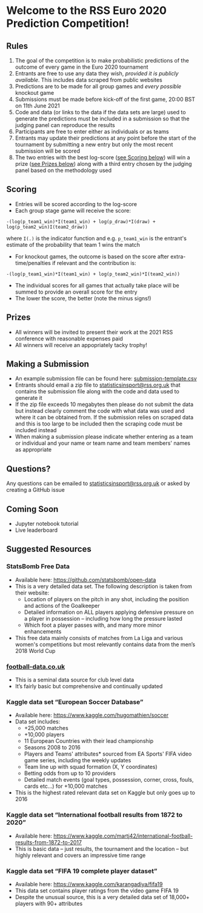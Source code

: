 # Welcome to the RSS Euro 2020 Prediction Competition!

## Rules

1. The goal of the competition is to make probabilistic predictions of the outcome of every game in the Euro 2020 tournament
2. Entrants are free to use any data they wish, _provided it is publicly available_. This includes data scraped from public websites
3. Predictions are to be made for all group games and _every possible_ knockout game
4. Submissions must be made before kick-off of the first game, 20:00 BST on 11th June 2021
5. Code and data (or links to the data if the data sets are large) used to generate the predictions must be included in a submission so that the judging panel can reproduce the results
6. Participants are free to enter either as individuals or as teams
7. Entrants may update their predictions at any point before the start of the tournament by submitting a new entry but only the most recent submission will be scored
8. The two entries with the best log-score ([see Scoring below](#scoring)) will win a prize ([see Prizes below](#prizes)) along with a third entry chosen by the judging panel based on the methodology used

## Scoring

* Entries will be scored according to the log-score
* Each group stage game will receive the score:
```
-(log(p_team1_win)*I(team1_win) + log(p_draw)*I(draw) + log(p_team2_win)I(team2_draw))
```
where  `I(.)` is the indicator function and e.g. `p_team1_win` is the entrant's estimate of the probability that team 1 wins the match
* For knockout games, the outcome is based on the score after extra-time/penalties if relevant and the contribution is:
```
-(log(p_team1_win)*I(team1_win) + log(p_team2_win)*I(team2_win))
```
* The individual scores for all games that actually take place will be summed to provide an overall score for the entry
* The lower the score, the better (note the minus signs!)

## Prizes

* All winners will be invited to present their work at the 2021 RSS conference with reasonable expenses paid
* All winners will receive an appopriately tacky trophy!

## Making a Submission

* An example submission file can be found here: [submission-template.csv](submission-template.csv)
* Entrants should email a zip file to statisticsinsport@rss.org.uk that contains the submission file along with the code and data used to generate it
* If the zip file exceeds 10 megabytes then please do not submit the data but instead clearly comment the code with what data was used and where it can be obtained from. If the submission relies on scraped data and this is too large to be included then the scraping code must be included instead
* When making a submission please indicate whether entering as a team or individual and your name or team name and team members' names as appropriate

## Questions?

Any questions can be emailed to statisticsinsport@rss.org.uk or asked by creating a GitHub issue

## Coming Soon

* Jupyter notebook tutorial
* Live leaderboard

## Suggested Resources

### StatsBomb Free Data

* Available here: https://github.com/statsbomb/open-data
* This is a very detailed data set. The following description is taken from their website:
  * Location of players on the pitch in any shot, including the position and actions of the Goalkeeper 
  * Detailed information on ALL players applying defensive pressure on a player in possession – including how long the pressure lasted 
  * Which foot a player passes with, and many more minor enhancements 
* This free data mainly consists of matches from La Liga and various women's competitions but most relevantly contains data from the men’s 2018 World Cup

### [football-data.co.uk](football-data.co.uk)

* This is a seminal data source for club level data
* It’s fairly basic but comprehensive and continually updated

### Kaggle data set “European Soccer Database”

* Available here: https://www.kaggle.com/hugomathien/soccer
* Data set includes:
  * +25,000 matches
  * +10,000 players 
  * 11 European Countries with their lead championship 
  * Seasons 2008 to 2016 
  * Players and Teams' attributes* sourced from EA Sports' FIFA video game series, including the weekly updates 
  * Team line up with squad formation (X, Y coordinates) 
  * Betting odds from up to 10 providers 
  * Detailed match events (goal types, possession, corner, cross, fouls, cards etc…) for +10,000 matches 
* This is the highest rated relevant data set on Kaggle but only goes up to 2016

### Kaggle data set “International football results from 1872 to 2020”

* Available here: https://www.kaggle.com/martj42/international-football-results-from-1872-to-2017
* This is basic data – just results, the tournament and the location – but highly relevant and covers an impressive time range

### Kaggle data set “FIFA 19 complete player dataset”

* Available here: https://www.kaggle.com/karangadiya/fifa19
* This data set contains player ratings from the video game FIFA 19
* Despite the unusual source, this is a very detailed data set of 18,000+ players with 90+ attributes
